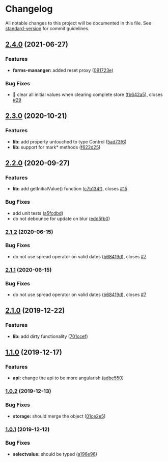 # Changelog

All notable changes to this project will be documented in this file. See [standard-version](https://github.com/conventional-changelog/standard-version) for commit guidelines.

## [2.4.0](https://github.com/ngneat/forms-manager/compare/v2.3.0...v2.4.0) (2021-06-27)

### Features

- **forms-mananger:** added reset proxy ([091723e](https://github.com/ngneat/forms-manager/commit/091723edc05350cb7aa8bce2b3afb95dd0c9a291))

### Bug Fixes

- 🐛 clear all initial values when clearing complete store ([fb642a5](https://github.com/ngneat/forms-manager/commit/fb642a5e5358b694be16b4e3f17c2a4faab80c6c)), closes [#29](https://github.com/ngneat/forms-manager/issues/29)

## [2.3.0](https://github.com/ngneat/forms-manager/compare/v2.2.0...v2.3.0) (2020-10-21)

### Features

- **lib:** add property untouched to type Control ([5ad73f6](https://github.com/ngneat/forms-manager/commit/5ad73f621703a03f27c338b1e3242da2474711fa))
- **lib:** support for mark\* methods ([f622d25](https://github.com/ngneat/forms-manager/commit/f622d2546b69859109a1d4e5299103465fbae6fe))

## [2.2.0](https://github.com/ngneat/forms-manager/compare/v2.1.2...v2.2.0) (2020-09-27)

### Features

- **lib:** add getInitialValue() function ([c7b134f](https://github.com/ngneat/forms-manager/commit/c7b134f2a1472680dd99ce0855e1eb11a77f01e8)), closes [#15](https://github.com/ngneat/forms-manager/issues/15)

### Bug Fixes

- add unit tests ([a5fcdbd](https://github.com/ngneat/forms-manager/commit/a5fcdbda41bd470c411d192b06c297c85eed0e38))
- do not debounce for update on blur ([edd5fb0](https://github.com/ngneat/forms-manager/commit/edd5fb07274ddc23e1585acd281c4dd9c06e86aa))

### [2.1.2](https://github.com/ngneat/forms-manager/compare/v2.1.0...v2.1.2) (2020-06-15)

### Bug Fixes

- do not use spread operator on valid dates ([b68419d](https://github.com/ngneat/forms-manager/commit/b68419d121d66b38880dda276bfebd1ccb35d0a7)), closes [#7](https://github.com/ngneat/forms-manager/issues/7)

### [2.1.1](https://github.com/ngneat/forms-manager/compare/v2.1.0...v2.1.1) (2020-06-15)

### Bug Fixes

- do not use spread operator on valid dates ([b68419d](https://github.com/ngneat/forms-manager/commit/b68419d121d66b38880dda276bfebd1ccb35d0a7)), closes [#7](https://github.com/ngneat/forms-manager/issues/7)

## [2.1.0](https://github.com/ngneat/forms-manager/compare/v2.0.0...v2.1.0) (2019-12-22)

### Features

- **lib:** add dirty functionality ([701ccef](https://github.com/ngneat/forms-manager/commit/701ccef119afa9690510d385138d5016dda55bbb))

## [1.1.0](https://github.com/ngneat/forms-manager/compare/v1.0.2...v1.1.0) (2019-12-17)

### Features

- **api:** change the api to be more angularish ([adbe550](https://github.com/ngneat/forms-manager/commit/adbe550e57235a0d33d78c17295b1719c5b0f303))

### [1.0.2](https://github.com/ngneat/forms-manager/compare/v1.0.1...v1.0.2) (2019-12-13)

### Bug Fixes

- **storage:** should merge the object ([01ce2e5](https://github.com/ngneat/forms-manager/commit/01ce2e51c9eb509b49d9fa415d12536e9c817549))

### [1.0.1](https://github.com/ngneat/forms-manager/compare/v1.0.0...v1.0.1) (2019-12-12)

### Bug Fixes

- **selectvalue:** should be typed ([a196e96](https://github.com/ngneat/forms-manager/commit/a196e9625d57bddbcff7d8b471fc0a5a0dcf059a))
